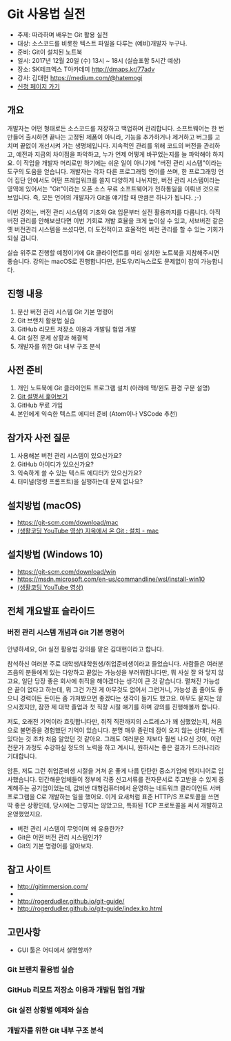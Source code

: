 # Git 사용법 실전

* 주제: 따라하며 배우는 Git 활용 실전
* 대상: 소스코드를 비롯한 텍스트 파일을 다루는 (예비)개발자 누구나.
* 준비: Git이 설치된 노트북
* 일시: 2017년 12월 20일 (수) 13시 ~ 18시 (실습포함 5시간 예상)
* 장소: SK테크엑스 T아카데미 <http://dmaps.kr/77adv>
* 강사: 김대현 <https://medium.com/@hatemogi>
* [신청 페이지 가기](https://tacademy.sktechx.com/front/tacademy/courseinfo/campus.action)

## 개요

개발자는 어떤 형태로든 소스코드를 저장하고 백업하며 관리합니다. 소프트웨어는 한 번 만들어 출시하면 끝나는 고정된 제품이 아니라, 기능을 추가하거나 제거하고 버그를 고치며 끝없이 개선시켜 가는 생명체입니다. 지속적인 관리를 위해 코드의 버전을 관리하고, 예전과 지금의 차이점을 파악하고, 누가 언제 어떻게 바꾸었는지를 늘 파악해야 하지요. 이 작업을 개발자 머리로만 하기에는 쉬운 일이 아니기에 "버전 관리 시스템"이라는 도구의 도움을 얻습니다. 개발자는 각자 다른 프로그래밍 언어를 쓰며, 한 프로그래밍 언어 집단 안에서도 어떤 프레임워크를 쓸지 다양하게 나뉘지만, 버전 관리 시스템이라는 영역에 있어서는 "Git"이라는 오픈 소스 무료 소프트웨어가 천하통일을 이뤄낸 것으로 보입니다. 즉, 모든 언어의 개발자가 Git을 얘기할 때 만큼은 하나가 됩니다. ;-)

이번 강의는, 버전 관리 시스템의 기초와 Git 입문부터 실전 활용까지를 다룹니다. 아직 버전 관리를 안해보셨다면 이번 기회로 개발 효율을 크게 높이실 수 있고, 서브버전 같은 옛 버전관리 시스템을 쓰셨다면, 더 도전적이고 효율적인 버전 관리를 할 수 있는 기회가 되실 겁니다.

실습 위주로 진행할 예정이기에 Git 클라이언트를 미리 설치한 노트북을 지참해주시면 좋습니다. 강의는 macOS로 진행합니다만, 윈도우/리눅스로도 문제없이 참여 가능합니다.

## 진행 내용

1. 분산 버전 관리 시스템 Git 기본 명령어
1. Git 브랜치 활용법 실습
1. GitHub 리모트 저장소 이용과 개발팀 협업 개발
1. Git 실전 문제 상황과 해결책
1. 개발자를 위한 Git 내부 구조 분석

## 사전 준비

1. 개인 노트북에 Git 클라이언트 프로그램 설치 (아래에 맥/윈도 환경 구분 설명)
1. [Git 설명서 훑어보기](https://git-scm.com/book/ko/v2)
1. GitHub 무료 가입
1. 본인에게 익숙한 텍스트 에디터 준비 (Atom이나 VSCode 추천)

## 참가자 사전 질문

1. 사용해본 버전 관리 시스템이 있으신가요?
1. GitHub 아이디가 있으신가요?
1. 익숙하게 쓸 수 있는 텍스트 에디터가 있으신가요?
1. 터미널(명령 프롬프트)을 실행하는데 문제 없나요?

## 설치방법 (macOS)

* <https://git-scm.com/download/mac>
* [(생활코딩 YouTube 영상) 지옥에서 온 Git : 설치 - mac](https://www.youtube.com/watch?v=nw0x0cvg-iM)

## 설치방법 (Windows 10)

* <https://git-scm.com/download/win>
* https://msdn.microsoft.com/en-us/commandline/wsl/install-win10
* [(생활코딩 YouTube 영상) ](https://www.youtube.com/watch?v=JKT9laOAPIs)

## 전체 개요발표 슬라이드

### 버전 관리 시스템 개념과 Git 기본 명령어

안녕하세요, Git 실전 활용법 강의를 맡은 김대현이라고 합니다.

참석하신 여러분 주로 대학생/대학원생/취업준비생이라고 들었습니다. 사람들은 여러분 즈음의 분들에게 있는 다양하고 끝없는 가능성을 부러워합니다만, 뭐 사실 잘 와 닿지 않고요, 일단 당장 좋은 회사에 취직을 해야겠다는 생각이 큰 것 같습니다. 펼쳐진 가능성은 끝이 없다고 하는데, 뭐 그건 가진 게 아무것도 없어서 그런거니, 가능성 좀 줄어도 좋으니 경력이든 돈이든 좀 가져봤으면 좋겠다는 생각이 들기도 했고요. 아무도 묻지는 않으시겠지만, 잠깐 제 대학 졸업과 첫 직장 시절 얘기를 하며 강의를 진행해볼까 합니다.

저도, 오래전 기억이라 흐릿합니다만, 취직 직전까지의 스트레스가 꽤 심했었는지, 처음으로 불면증을 경험했던 기억이 있습니다. 분명 매우 졸린데 잠이 오지 않는 상태라는 게 있다는 것 조차 처음 알았던 것 같아요. 그래도 여러분은 저보다 훨씬 나으신 것이, 이런 전문가 과정도 수강하실 정도의 노력을 하고 계시니, 원하시는 좋은 결과가 드러나리라 기대합니다.

암튼, 저도 그런 취업준비생 시절을 거쳐 운 좋게 나름 탄탄한 중소기업에 엔지니어로 입사했습니다. 민간해운업체들이 정부에 각종 신고서류를 전자문서로 주고받을 수 있게 중계해주는 공기업이었는데, 값비싼 대형컴퓨터에서 운영하는 네트워크 클라이언트 서버 프로그램을 C로 개발하는 일을 했어요. 이게 요새처럼 표준 HTTP/S 프로토콜을 쓰면 딱 좋은 상황인데, 당시에는 그렇지는 않았고요, 특화된 TCP 프로토콜을 써서 개발하고 운영했었지요.

* 버전 관리 시스템이 무엇이며 왜 유용한가?
* Git은 어떤 버전 관리 시스템인가?
* Git의 기본 명령어를 알아보자.

## 참고 사이트

* <http://gitimmersion.com/>
* <trygit>
* http://rogerdudler.github.io/git-guide/
* http://rogerdudler.github.io/git-guide/index.ko.html

## 고민사항

* GUI 툴은 어디에서 설명할까?

### Git 브랜치 활용법 실습

### GitHub 리모트 저장소 이용과 개발팀 협업 개발

### Git 실전 상황별 예제와 실습

### 개발자를 위한 Git 내부 구조 분석
